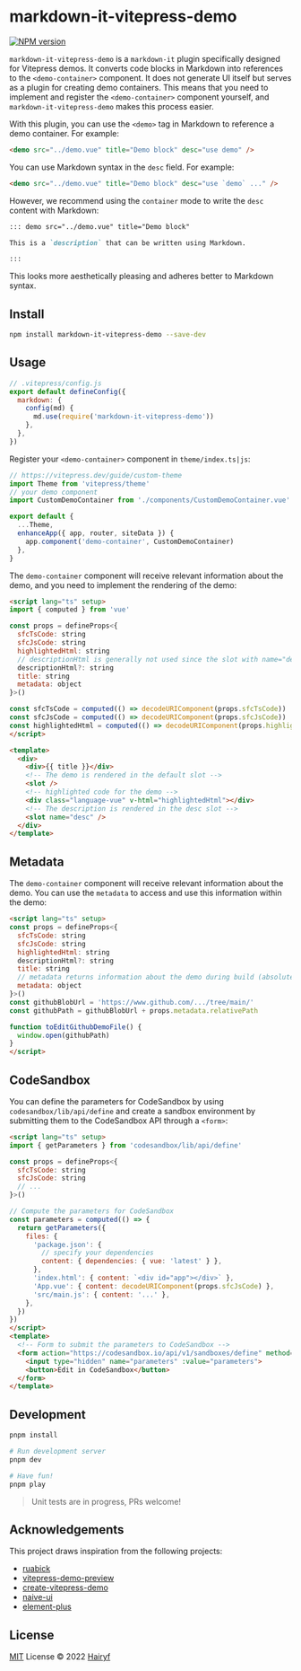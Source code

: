 # markdown-it-vitepress-demo

[![NPM version](https://img.shields.io/npm/v/markdown-it-vitepress-demo?color=a1b858&label=)](https://www.npmjs.com/package/markdown-it-vitepress-demo)

`markdown-it-vitepress-demo` is a `markdown-it` plugin specifically designed for Vitepress demos. It converts code blocks in Markdown into references to the `<demo-container>` component. It does not generate UI itself but serves as a plugin for creating demo containers. This means that you need to implement and register the `<demo-container>` component yourself, and `markdown-it-vitepress-demo` makes this process easier.

With this plugin, you can use the `<demo>` tag in Markdown to reference a demo container. For example:

```html
<demo src="../demo.vue" title="Demo block" desc="use demo" />
```

You can use Markdown syntax in the `desc` field. For example:

```html
<demo src="../demo.vue" title="Demo block" desc="use `demo` ..." />
```

However, we recommend using the `container` mode to write the `desc` content with Markdown:

```markdown
::: demo src="../demo.vue" title="Demo block"

This is a `description` that can be written using Markdown.

:::
```

This looks more aesthetically pleasing and adheres better to Markdown syntax.

## Install

```bash
npm install markdown-it-vitepress-demo --save-dev
```

## Usage

```js
// .vitepress/config.js
export default defineConfig({
  markdown: {
    config(md) {
      md.use(require('markdown-it-vitepress-demo'))
    },
  },
})
```

Register your `<demo-container>` component in `theme/index.ts|js`:

```js
// https://vitepress.dev/guide/custom-theme
import Theme from 'vitepress/theme'
// your demo component
import CustomDemoContainer from './components/CustomDemoContainer.vue'

export default {
  ...Theme,
  enhanceApp({ app, router, siteData }) {
    app.component('demo-container', CustomDemoContainer)
  },
}
```

The `demo-container` component will receive relevant information about the demo, and you need to implement the rendering of the demo:

```html
<script lang="ts" setup>
import { computed } from 'vue'

const props = defineProps<{
  sfcTsCode: string
  sfcJsCode: string
  highlightedHtml: string
  // descriptionHtml is generally not used since the slot with name="desc" will handle everything
  descriptionHtml?: string
  title: string
  metadata: object
}>()

const sfcTsCode = computed(() => decodeURIComponent(props.sfcTsCode))
const sfcJsCode = computed(() => decodeURIComponent(props.sfcJsCode))
const highlightedHtml = computed(() => decodeURIComponent(props.highlightedHtml))
</script>

<template>
  <div>
    <div>{{ title }}</div>
    <!-- The demo is rendered in the default slot -->
    <slot />
    <!-- highlighted code for the demo -->
    <div class="language-vue" v-html="highlightedHtml"></div>
    <!-- The description is rendered in the desc slot -->
    <slot name="desc" />
  </div>
</template>
```

## Metadata

The `demo-container` component will receive relevant information about the demo. You can use the `metadata` to access and use this information within the demo:

```html
<script lang="ts" setup>
const props = defineProps<{
  sfcTsCode: string
  sfcJsCode: string
  highlightedHtml: string
  descriptionHtml?: string
  title: string
  // metadata returns information about the demo during build (absolutePath, relativePath, fileName)
  metadata: object
}>()
const githubBlobUrl = 'https://www.github.com/.../tree/main/'
const githubPath = githubBlobUrl + props.metadata.relativePath

function toEditGithubDemoFile() {
  window.open(githubPath)
}
</script>
```

## CodeSandbox

You can define the parameters for CodeSandbox by using `codesandbox/lib/api/define` and create a sandbox environment by submitting them to the CodeSandbox API through a `<form>`:

```html
<script lang="ts" setup>
import { getParameters } from 'codesandbox/lib/api/define'

const props = defineProps<{
  sfcTsCode: string
  sfcJsCode: string
  // ...
}>()

// Compute the parameters for CodeSandbox
const parameters = computed(() => {
  return getParameters({
    files: {
      'package.json': {
        // specify your dependencies
        content: { dependencies: { vue: 'latest' } },
      },
      'index.html': { content: `<div id="app"></div>` },
      'App.vue': { content: decodeURIComponent(props.sfcJsCode) },
      'src/main.js': { content: '...' },
    },
  })
})
</script>
<template>
  <!-- Form to submit the parameters to CodeSandbox -->
  <form action="https://codesandbox.io/api/v1/sandboxes/define" method="POST" target="_blank">
    <input type="hidden" name="parameters" :value="parameters">
    <button>Edit in CodeSandbox</button>
  </form>
</template>
```


## Development

```bash
pnpm install

# Run development server
pnpm dev

# Have fun!
pnpm play
```

> Unit tests are in progress, PRs welcome!

## Acknowledgements

This project draws inspiration from the following projects:

- [ruabick](https://github.com/dewfall123/ruabick)
- [vitepress-demo-preview](https://github.com/flingyp/vitepress-demo-preview)
- [create-vitepress-demo](https://github.com/bowencool/create-vitepress-demo)
- [naive-ui](https://github.com/tusen-ai/naive-ui)
- [element-plus](https://github.com/element-plus/element-plus)

## License

[MIT](./LICENSE) License © 2022 [Hairyf](https://github.com/hairyf)